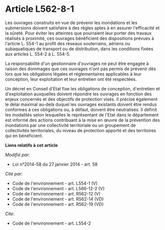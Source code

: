 # Article L562-8-1

Les ouvrages construits en vue de prévenir les inondations et les submersions doivent satisfaire à des règles aptes à en
assurer l'efficacité et la sûreté. Pour éviter les atteintes que pourraient leur porter des travaux réalisés à proximité, ces
ouvrages bénéficient des dispositions prévues à l'article L. 554-1 au profit des réseaux souterrains, aériens ou
subaquatiques de transport ou de distribution, dans les conditions fixées aux articles L. 554-2 à L. 554-5. 

La responsabilité d'un gestionnaire d'ouvrages ne peut être engagée à raison des dommages que ces ouvrages n'ont pas permis
de prévenir dès lors que les obligations légales et réglementaires applicables à leur conception, leur exploitation et leur
entretien ont été respectées. 

Un décret en Conseil d'Etat fixe les obligations de conception, d'entretien et d'exploitation auxquelles doivent répondre les
ouvrages en fonction des enjeux concernés et des objectifs de protection visés. Il précise également le délai maximal au-delà
duquel les ouvrages existants doivent être rendus conformes à ces obligations ou, à défaut, doivent être neutralisés. Il
définit les modalités selon lesquelles le représentant de l'Etat dans le département est informé des actions contribuant à la
mise en œuvre de la prévention des inondations par une collectivité territoriale ou un groupement de collectivités
territoriales, du niveau de protection apporté et des territoires qui en bénéficient.

**Liens relatifs à cet article**

_Modifié par_:

  - Loi n°2014-58 du 27 janvier 2014 - art. 58

_Cité par_:

  - Code de l'environnement - art. L554-1 (V)
  - Code de l'environnement - art. L566-12-2 (V)
  - Code de l'environnement - art. R562-12 (V)
  - Code de l'environnement - art. R562-14 (VD)
  - Code de l'environnement - art. R562-19 (VD)

_Cite_:

  - Code de l'environnement - art. L554-2
